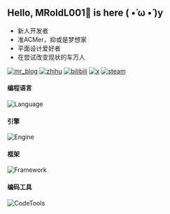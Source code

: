 ## Hello, MRoldL001🍵 is here ( •̀ ω •́ )y
- 新人开发者
- 准ACMer，抑或是梦想家
- 平面设计爱好者
- 在尝试改变现状的车万人

[![mr_blog](https://img.shields.io/badge/----MR__Blog-268785?style=flat-square&logo=wordpress&logoColor=ffffff)](http://www.mroldl001.top) [![zhihu](https://img.shields.io/badge/知乎-0084FF?style=flat-square&logo=zhihu&logoColor=ffffff)](https://www.zhihu.com/people/mroldl001) [![bilibili](https://img.shields.io/badge/Bilibili-00A1D6?style=flat-square&logo=bilibili&logoColor=ffffff)](https://space.bilibili.com/244751581) [![x](https://img.shields.io/badge/X-000000?style=flat-square&logo=x&logoColor=ffffff)](https://x.com/MRoldL001) [![steam](https://img.shields.io/badge/Steam-000000?style=flat-square&logo=steam&logoColor=ffffff)](https://steamcommunity.com/id/MRoldL001)

#### 编程语言
![Language](https://skillicons.dev/icons?i=c,cpp,java,kotlin,python,html,css&theme=light)

#### 引擎
![Engine](https://skillicons.dev/icons?i=godot&theme=light)

#### 框架
![Framework](https://skillicons.dev/icons?i=spring&theme=light)

#### 编码工具
![CodeTools](https://skillicons.dev/icons?i=vscode,vim,clion,idea,pycharm,androidstudio&theme=light)
